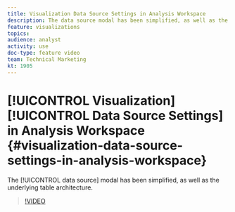 ```yaml
---
title: Visualization Data Source Settings in Analysis Workspace
description: The data source modal has been simplified, as well as the underlying table architecture.
feature: visualizations
topics: 
audience: analyst
activity: use
doc-type: feature video
team: Technical Marketing
kt: 1905
---
```


# [!UICONTROL Visualization] [!UICONTROL Data Source Settings] in Analysis Workspace {#visualization-data-source-settings-in-analysis-workspace}

The [!UICONTROL data source] modal has been simplified, as well as the underlying table architecture.

>[!VIDEO](https://video.tv.adobe.com/v/23729/?quality=12)
